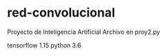 # red-convolucional
Proyecto de Inteligencia Artificial
Archivo en proy2.py

tensorflow 1.15
python 3.6
